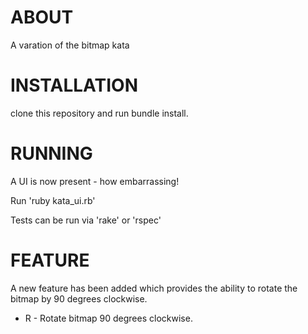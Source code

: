 # ABOUT

A varation of the bitmap kata

# INSTALLATION

clone this repository and run bundle install.

# RUNNING

A UI is now present - how embarrassing! 

Run 'ruby kata_ui.rb'

Tests can be run via 'rake' or 'rspec'

# FEATURE

A new feature has been added which provides the ability to rotate the bitmap
by 90 degrees clockwise.

* R - Rotate bitmap 90 degrees clockwise.
